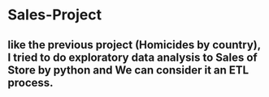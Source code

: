 # Sales-Project
## like the previous project (Homicides by country), I tried to do exploratory data analysis to Sales of Store by python and We can consider it an ETL process.
